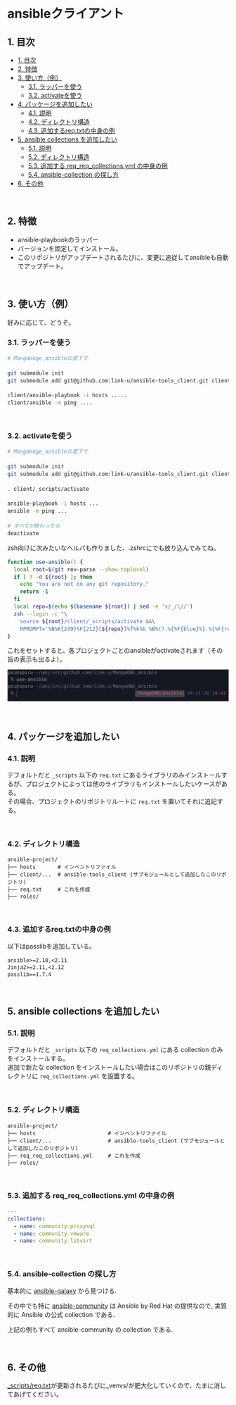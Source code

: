 # ansibleクライアント

## 1. 目次

<!-- TOC depthFrom:2 -->

- [1. 目次](#1-目次)
- [2. 特徴](#2-特徴)
- [3. 使い方（例）](#3-使い方例)
    - [3.1. ラッパーを使う](#31-ラッパーを使う)
    - [3.2. activateを使う](#32-activateを使う)
- [4. パッケージを追加したい](#4-パッケージを追加したい)
    - [4.1. 説明](#41-説明)
    - [4.2. ディレクトリ構造](#42-ディレクトリ構造)
    - [4.3. 追加するreq.txtの中身の例](#43-追加するreqtxtの中身の例)
- [5. ansible collections を追加したい](#5-ansible-collections-を追加したい)
    - [5.1. 説明](#51-説明)
    - [5.2. ディレクトリ構造](#52-ディレクトリ構造)
    - [5.3. 追加する req_req_collections.yml の中身の例](#53-追加する-req_req_collectionsyml-の中身の例)
    - [5.4. ansible-collection の探し方](#54-ansible-collection-の探し方)
- [6. その他](#6-その他)

<!-- /TOC -->

<br>

## 2. 特徴

 - ansible-playbookのラッパー
 - バージョンを固定してインストール。
 - このリポジトリがアップデートされるたびに、変更に追従してansibleも自動でアップデート。

<br>

## 3. 使い方（例）

好みに応じて、どうぞ。

### 3.1. ラッパーを使う

```bash
# MangaHoge_ansibleの直下で

git submodule init
git submodule add git@github.com:link-u/ansible-tools_client.git client

client/ansible-playbook -i hosts .....
client/ansible -m ping ....
```

<br>

### 3.2. activateを使う

```bash
# MangaHoge_ansibleの直下で

git submodule init
git submodule add git@github.com:link-u/ansible-tools_client.git client

. client/_scripts/activate

ansible-playbook -i hosts ...
ansible -m ping ...

# すべてが終わったら
deactivate
```

zsh向けに次みたいなヘルパも作りました、.zshrcにでも放り込んでみてね。

```zsh
function use-ansible() {
  local root=$(git rev-parse --show-toplevel)
  if [ ! -d ${root} ]; then
    echo "You are not on any git repository."
    return -1
  fi
  local repo=$(echo $(basename ${root}) | sed -e 's/_/\//')
  zsh --login -c "\
    source ${root}/client/_scripts/activate &&\
    RPROMPT='%B%K{239}%F{212}[${repo}]%f%k%b %B%(?.%{%F{blue}%}.%{%F{red}%})%D %{%F{red}%}%T%b' zsh"
}
```

これをセットすると、各プロジェクトごとのansibleがactivateされます（その旨の表示も出るよ）。

![use-ansible.png](use-ansible.png)

<br>

## 4. パッケージを追加したい

### 4.1. 説明

デフォルトだと `_scripts` 以下の `req.txt` にあるライブラリのみインストールするが、プロジェクトによっては他のライブラリもインストールしたいケースがある。  
その場合、プロジェクトのリポジトリルートに `req.txt` を置いてそれに追記する。

<br>

### 4.2. ディレクトリ構造

```
ansible-project/
├── hosts       # インベントリファイル
├── client/...  # ansible-tools_client (サブモジュールとして追加したこのリポジトリ)
├── req.txt     # これを作成
├── roles/
```

<br>

### 4.3. 追加するreq.txtの中身の例

以下はpasslibを追加している。

```
ansible>=2.10,<2.11
Jinja2>=2.11,<2.12
passlib==1.7.4
```

<br>

## 5. ansible collections を追加したい

### 5.1. 説明

デフォルトだと `_scripts` 以下の `req_collections.yml` にある collection のみをインストールする。<br>
追加で新たな collection をインストールしたい場合はこのリポジトリの親ディレクトリに `req_collections.yml` を設置する。

<br>

### 5.2. ディレクトリ構造

```
ansible-project/
├── hosts                       # インベントリファイル
├── client/...                  # ansible-tools_client (サブモジュールとして追加したこのリポジトリ)
├── req_req_collections.yml     # これを作成
├── roles/
```

<br>

### 5.3. 追加する req_req_collections.yml の中身の例

```yaml
---
collections:
  - name: community.proxysql
  - name: community.vmware
  - name: community.libvirt
```

<br>

### 5.4. ansible-collection の探し方

基本的に [ansible-galaxy](https://galaxy.ansible.com/) から見つける.

その中でも特に [ansible-community](https://galaxy.ansible.com/community) は Ansible by Red Hat の提供なので, 実質的に Ansible の公式 collection である.

上記の例もすべて ansible-community の collection である.

<br>

## 6. その他

[_scripts/req.txt](_scripts/req.txt)が更新されるたびに_venvs/が肥大化していくので、たまに消してあげてください。
